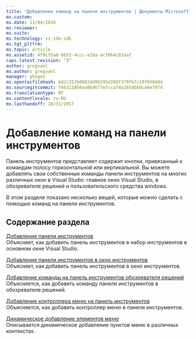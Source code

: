 ```yaml
---
title: "Добавление команд на панели инструментов | Документы Microsoft"
ms.custom: 
ms.date: 11/04/2016
ms.reviewer: 
ms.suite: 
ms.technology: vs-ide-sdk
ms.tgt_pltfrm: 
ms.topic: article
ms.assetid: 4f8cfba8-0653-4ccc-a2da-acf064c83aa7
caps.latest.revision: "3"
author: gregvanl
ms.author: gregvanl
manager: ghogen
ms.openlocfilehash: bd2c357b0882dd96295d288f379fb7c19f650484
ms.sourcegitcommit: f40311056ea0b4677efcca74a285dbb0ce0e7974
ms.translationtype: MT
ms.contentlocale: ru-RU
ms.lasthandoff: 10/31/2017
---
```

# <a name="adding-commands-to-toolbars"></a>Добавление команд на панели инструментов
Панель инструментов представляет содержит кнопки, привязанный к командам полосу горизонтальной или вертикальной. Вы можете добавлять свои собственные команды панели инструментов на многих различных окон в Visual Studio: главное окно Visual Studio, в обозревателе решений и пользовательского средства windows.  
  
 В этом разделе показано несколько вещей, которые можно сделать с помощью команд на панели инструментов.  
  
## <a name="in-this-section"></a>Содержание раздела  
 [Добавление панели инструментов](../extensibility/adding-a-toolbar.md)  
 Объясняет, как добавить панель инструментов в набор инструментов в основном окне Visual Studio.  
  
 [Добавление панели инструментов в окно инструментов](../extensibility/adding-a-toolbar-to-a-tool-window.md)  
 Объясняет, как добавить панель инструментов в окно инструментов.  
  
 [Добавление команды на панель инструментов обозревателя решений](../extensibility/adding-a-command-to-the-solution-explorer-toolbar.md)  
 Объясняется, как добавить команду панели инструментов в обозревателе решений.  
  
 [Добавление контроллера меню на панель инструментов](../extensibility/adding-a-menu-controller-to-a-toolbar.md)  
 Объясняется, как добавить контроллер меню в панели инструментов.  
  
 [Динамическое добавление элементов меню](../extensibility/dynamically-adding-menu-items.md)  
 Описывается динамическое добавление пунктов меню в различных контекстах.